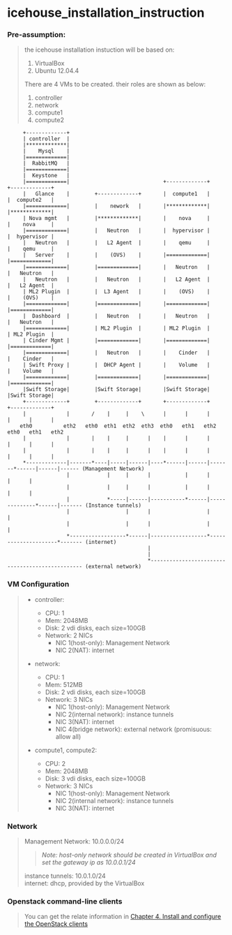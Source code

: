 icehouse_installation_instruction
=================================

### Pre-assumption:

> the icehouse installation instuction will be based on:
> 
> 1. VirtualBox
> 2. Ubuntu 12.04.4
>
> There are 4 VMs to be created. their roles are shown as below:
>
> 1. controller  
> 2. network  
> 3. compute1  
> 4. compute2  

```
     +-------------+                       
     | controller  |
     |*************|
     |    Mysql    |
     |=============|
     |  RabbitMQ   |
     |=============|                               
     |  Keystone   |
     |=============|                              +-------------+       +-------------+
     |   Glance    |        +-------------+       |  compute1   |       |  compute2   |
     |=============|        |    nework   |       |*************|       |*************|
     | Nova mgmt   |        |*************|       |    nova     |       |    nova     |
     |=============|        |   Neutron   |       |  hypervisor |       |  hypervisor |
     |   Neutron   |        |   L2 Agent  |       |    qemu     |       |    qemu     |
     |   Server    |        |    (OVS)    |       |=============|       |=============|
     |=============|        |=============|       |   Neutron   |       |   Neutron   |
     |   Neutron   |        |   Neutron   |       |   L2 Agent  |       |   L2 Agent  |
     | ML2 Plugin  |        |  L3 Agent   |       |    (OVS)    |       |    (OVS)    |
     |=============|        |=============|       |=============|       |=============|
     |  Dashboard  |        |   Neutron   |       |   Neutron   |       |   Neutron   |
     |=============|        | ML2 Plugin  |       | ML2 Plugin  |       | ML2 Plugin  |
     | Cinder Mgmt |        |=============|       |=============|       |=============|
     |=============|        |   Neutron   |       |    Cinder   |       |    Cinder   |
     | Swift Proxy |        |  DHCP Agent |       |    Volume   |       |    Volume   |
     |=============|        |=============|       |=============|       |=============|
     |Swift Storage|        |Swift Storage|       |Swift Storage|       |Swift Storage|
     +-------------+        +-------------+       +-------------+       +-------------+
     |             |       /    |     |    \      |      |      |       |      |      |  
    eth0          eth2   eth0  eth1  eth2  eth3  eth0   eth1   eth2    eth0   eth1   eth2
     |             |       |    |     |      |    |      |      |       |      |      |  
     |             |       |    |     |      |    |      |      |       |      |      |  
     *-------------|-------*----|-----|------|----*------|------|-------*------|------|------ (Management Network)
                   |            |     |      |           |      |              |      |
                   |            |     |      |           |      |              |      |
                   |            *-----|------|-----------*------|--------------*------|------- (Instance tunnels)
                   |                  |      |                  |                     |
                   |                  |      |                  |                     |
                   *------------------*------|------------------*---------------------*------- (internet)
                                             |
                                             |
                                             *------------------------------------------------ (external network)

```       

### VM Configuration

> 
> + controller:
>   + CPU: 1 
>   + Mem: 2048MB
>   + Disk: 2 vdi disks, each size=100GB
>   + Network: 2 NICs
>      + NIC 1(host-only): Management Network
>      + NIC 2(NAT): internet
>
> + network:
>   + CPU: 1 
>   + Mem: 512MB
>   + Disk: 2 vdi disks, each size=100GB
>   + Network: 3 NICs
>      + NIC 1(host-only): Management Network
>      + NIC 2(internal network): instance tunnels
>      + NIC 3(NAT): internet
>      + NIC 4(bridge network): external network (promisuous: allow all)
>
> + compute1, compute2:
>   + CPU: 2 
>   + Mem: 2048MB
>   + Disk: 3 vdi disks, each size=100GB
>   + Network: 3 NICs
>      + NIC 1(host-only): Management Network
>      + NIC 2(internal network): instance tunnels
>      + NIC 3(NAT): internet
>

### Network

> Management Network: 10.0.0.0/24  
>> *Note: host-only network should be created in VirtualBox and set the gateway ip as 10.0.0.1/24*     
>
> instance tunnels: 10.0.1.0/24  
> internet: dhcp, provided by the VirtualBox   

### Openstack command-line clients
> You can get the relate information in [Chapter 4. Install and configure the OpenStack clients](http://docs.openstack.org/icehouse/install-guide/install/apt/content/ch_clients.html)  
> 
